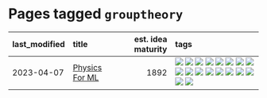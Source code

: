 # Pages tagged `grouptheory`

|last_modified|title|est. idea maturity|tags
|:---|:---|---:|:---|
|2023-04-07|[Physics For ML](../physics_for_ml.md)|1892|[![](https://img.shields.io/badge/tag-brownianmotion-71e862)](../tags/brownianmotion.md) [![](https://img.shields.io/badge/tag-curriculum-ad342b)](../tags/curriculum.md) [![](https://img.shields.io/badge/tag-curvature-a3a5e9)](../tags/curvature.md) [![](https://img.shields.io/badge/tag-education-1eefac)](../tags/education.md) [![](https://img.shields.io/badge/tag-eigenvectors-a682e)](../tags/eigenvectors.md) [![](https://img.shields.io/badge/tag-gaugetheory-1661bc)](../tags/gaugetheory.md) [![](https://img.shields.io/badge/tag-grouptheory-296bb1)](../tags/grouptheory.md) [![](https://img.shields.io/badge/tag-machinelearning-3b18a)](../tags/machinelearning.md) [![](https://img.shields.io/badge/tag-manifolds-606780)](../tags/manifolds.md) [![](https://img.shields.io/badge/tag-ode-9a9fc4)](../tags/ode.md) [![](https://img.shields.io/badge/tag-optimization-dd597e)](../tags/optimization.md) [![](https://img.shields.io/badge/tag-pde-82f6b0)](../tags/pde.md) [![](https://img.shields.io/badge/tag-physics-7a169c)](../tags/physics.md) [![](https://img.shields.io/badge/tag-probabilityfields-254eb)](../tags/probabilityfields.md) [![](https://img.shields.io/badge/tag-publication-48fb29)](../tags/publication.md) [![](https://img.shields.io/badge/tag-quantummechanics-fde018)](../tags/quantummechanics.md) [![](https://img.shields.io/badge/tag-relativity-d3fceb)](../tags/relativity.md) [![](https://img.shields.io/badge/tag-tensorcalculus-e13c2b)](../tags/tensorcalculus.md)|